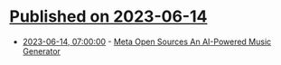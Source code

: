# [Published on 2023-06-14](index.md)

* [2023-06-14, 07:00:00](https://news.slashdot.org/story/23/06/14/0312240/meta-open-sources-an-ai-powered-music-generator?utm_source=rss1.0mainlinkanon&utm_medium=feed) - [Meta Open Sources An AI-Powered Music Generator](https://news.slashdot.org/story/23/06/14/0312240/meta-open-sources-an-ai-powered-music-generator?utm_source=rss1.0mainlinkanon&utm_medium=feed)
